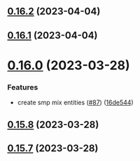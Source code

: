 ## [0.16.2](https://github.com/bcgov/nr-spar-backend/compare/v0.16.1...v0.16.2) (2023-04-04)



## [0.16.1](https://github.com/bcgov/nr-spar-backend/compare/v0.16.0...v0.16.1) (2023-04-04)



# [0.16.0](https://github.com/bcgov/nr-spar-backend/compare/v0.15.8...v0.16.0) (2023-03-28)


### Features

* create smp mix entities ([#87](https://github.com/bcgov/nr-spar-backend/issues/87)) ([16de544](https://github.com/bcgov/nr-spar-backend/commit/16de544622a3ff8353fb8a745b3d6a977c2b617b))



## [0.15.8](https://github.com/bcgov/nr-spar-backend/compare/v0.15.7...v0.15.8) (2023-03-28)



## [0.15.7](https://github.com/bcgov/nr-spar-backend/compare/v0.15.6...v0.15.7) (2023-03-28)



